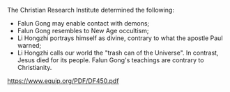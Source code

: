 The Christian Research Institute determined the following:
 - Falun Gong may enable contact with demons;
 - Falun Gong resembles to New Age occultism;
 - Li Hongzhi portrays himself as divine, contrary to what the apostle Paul warned;
 - Li Hongzhi calls our world the "trash can of the Universe". In contrast, Jesus died for its people. Falun Gong's teachings are contrary to Christianity.

https://www.equip.org/PDF/DF450.pdf
